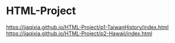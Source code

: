 # HTML-Project
https://jiaqixia.github.io/HTML-Project/p1-TaiwanHistory/index.html
https://jiaqixia.github.io/HTML-Project/p2-Hawaii/index.html
